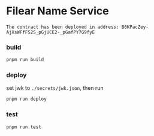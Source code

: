 # Filear Name Service

```
The contract has been deployed in address: B6KPacZey-AjXsWFfFS2S_pGjUCE2-_pGafPY7G9fyE
```

### build

```sh
pnpm run build
```

### deploy
set jwk to `./secrets/jwk.json`, then run

```sh
pnpm run deploy
```

### test

```sh
pnpm run test
```
